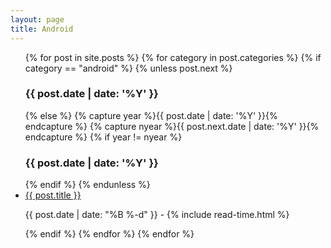 ```yaml
---
layout: page
title: Android
---
```

<ul class="posts">
{% for post in site.posts %}
  {% for category in post.categories %}
    {% if category == "android" %}
      {% unless post.next %}
        <h3>{{ post.date | date: '%Y' }}</h3>
      {% else %}
        {% capture year %}{{ post.date | date: '%Y' }}{% endcapture %}
        {% capture nyear %}{{ post.next.date | date: '%Y' }}{% endcapture %}
        {% if year != nyear %}
        <h3>{{ post.date | date: '%Y' }}</h3>
        {% endif %}
      {% endunless %}
      <li itemscope>
      <a href="{{ site.github.url }}{{ post.url }}">{{ post.title }}</a>
      <p class="post-date"><span><i class="fa fa-calendar" aria-hidden="true"></i> {{ post.date | date: "%B %-d" }} - <i class="fa fa-clock-o" aria-hidden="true"></i> {% include read-time.html %}</span></p>
    </li>
    {% endif %}
  {% endfor %}
{% endfor %}
</ul>
